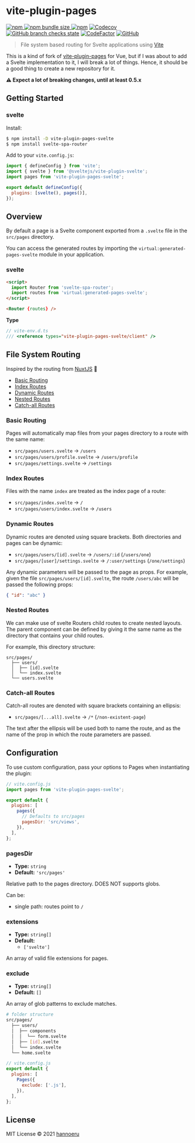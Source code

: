 # vite-plugin-pages

[![npm](https://img.shields.io/npm/v/vite-plugin-pages-svelte?style=flat-square) ![npm bundle size](https://img.shields.io/bundlephobia/min/vite-plugin-pages-svelte?style=flat-square) ![npm](https://img.shields.io/npm/dm/vite-plugin-pages-svelte?style=flat-square)](https://www.npmjs.com/package/vite-plugin-pages-svelte) [![Codecov](https://img.shields.io/codecov/c/github/aldy505/vite-plugin-pages-svelte?style=flat-square)](https://codecov.io/gh/aldy505/vite-plugin-pages-svelte) [![GitHub branch checks state](https://img.shields.io/github/checks-status/aldy505/vite-plugin-pages-svelte/master?style=flat-square)](https://github.com/aldy505/vite-plugin-pages-svelte/actions) [![CodeFactor](https://www.codefactor.io/repository/github/aldy505/vite-plugin-pages-svelte/badge)](https://www.codefactor.io/repository/github/aldy505/vite-plugin-pages-svelte) [![GitHub](https://img.shields.io/github/license/aldy505/vite-plugin-pages-svelte?style=flat-square)](https://github.com/aldy505/vite-plugin-pages-svelte/blob/master/LICENSE)

> File system based routing for Svelte applications using
> [Vite](https://github.com/vitejs/vite)

This is a kind of fork of [vite-plugin-pages](https://github.com/hannoeru/vite-plugin-pages) for Vue, but if I was about to add a Svelte implementation to it, I will break a lot of things. Hence, it should be a good thing to create a new repository for it.

**⚠ Expect a lot of breaking changes, until at least 0.5.x**

## Getting Started

### svelte

Install:

```bash
$ npm install -D vite-plugin-pages-svelte
$ npm install svelte-spa-router
```

Add to your `vite.config.js`:

```js
import { defineConfig } from 'vite';
import { svelte } from '@sveltejs/vite-plugin-svelte';
import pages from 'vite-plugin-pages-svelte';

export default defineConfig({
  plugins: [svelte(), pages()],
});
```

## Overview

By default a page is a Svelte component exported from a `.svelte` file in the
`src/pages` directory.

You can access the generated routes by importing the `virtual:generated-pages-svelte`
module in your application.

### svelte

```html
<script>
  import Router from 'svelte-spa-router';
  import routes from 'virtual:generated-pages-svelte';
</script>

<Router {routes} />
```

**Type**

```ts
// vite-env.d.ts
/// <reference types="vite-plugin-pages-svelte/client" />
```

## File System Routing

Inspired by the routing from
[NuxtJS](https://nuxtjs.org/guides/features/file-system-routing) 💚

- [Basic Routing](#basic-routing)
- [Index Routes](#index-routes)
- [Dynamic Routes](#dynamic-routes)
- [Nested Routes](#nested-routes)
- [Catch-all Routes](#catch-all-routes)

### Basic Routing

Pages will automatically map files from your pages directory to a route with the
same name:

- `src/pages/users.svelte` -> `/users`
- `src/pages/users/profile.svelte` -> `/users/profile`
- `src/pages/settings.svelte` -> `/settings`

### Index Routes

Files with the name `index` are treated as the index page of a route:

- `src/pages/index.svelte` -> `/`
- `src/pages/users/index.svelte` -> `/users`

### Dynamic Routes

Dynamic routes are denoted using square brackets. Both directories and pages can
be dynamic:

- `src/pages/users/[id].svelte` -> `/users/:id` (`/users/one`)
- `src/pages/[user]/settings.svelte` -> `/:user/settings` (`/one/settings`)

Any dynamic parameters will be passed to the page as props. For example, given
the file `src/pages/users/[id].svelte`, the route `/users/abc` will be passed the
following props:

```json
{ "id": "abc" }
```

### Nested Routes

We can make use of svelte Routers child routes to create nested layouts. The parent
component can be defined by giving it the same name as the directory that
contains your child routes.

For example, this directory structure:

```
src/pages/
  ├── users/
  │  ├── [id].svelte
  │  └── index.svelte
  └── users.svelte
```

### Catch-all Routes

Catch-all routes are denoted with square brackets containing an ellipsis:

- `src/pages/[...all].svelte` -> `/*` (`/non-existent-page`)

The text after the ellipsis will be used both to name the route, and as the name
of the prop in which the route parameters are passed.

## Configuration

To use custom configuration, pass your options to Pages when instantiating the
plugin:

```js
// vite.config.js
import pages from 'vite-plugin-pages-svelte';

export default {
  plugins: [
    pages({
      // Defaults to src/pages
      pagesDir: 'src/views',
    }),
  ],
};
```

### pagesDir

- **Type:** `string`
- **Default:** `'src/pages'`

Relative path to the pages directory. DOES NOT supports globs.

Can be:

- single path: routes point to `/`

### extensions

- **Type:** `string[]`
- **Default:**
  - `['svelte']`

An array of valid file extensions for pages.

### exclude

- **Type:** `string[]`
- **Default:** `[]`

An array of glob patterns to exclude matches.

```bash
# folder structure
src/pages/
  ├── users/
  │  ├── components
  │  │  └── form.svelte
  │  ├── [id].svelte
  │  └── index.svelte
  └── home.svelte
```

```js
// vite.config.js
export default {
  plugins: [
    Pages({
      exclude: ['.js'],
    }),
  ],
};
```

## License

MIT License © 2021 [hannoeru](https://github.com/hannoeru)
